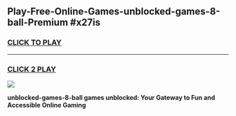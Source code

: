 
## Play-Free-Online-Games-unblocked-games-8-ball-Premium #x27is
<h3>
<a href="https://premium.freeplayer.one?title=unblocked-games-8-ball&ref=8M">CLICK TO PLAY</a></h3>
<hr>

<h3>
<a href="https://premium.freeplayer.one?title=unblocked-games-8-ball&ref=8M">CLICK 2 PLAY</a>
  
</h3>

<a href="https://premium.freeplayer.one?title=unblocked-games-8-ball&ref=8M"><img src="https://clearcache.store/games.png"></a>


**unblocked-games-8-ball games unblocked: Your Gateway to Fun and Accessible Online Gaming**

